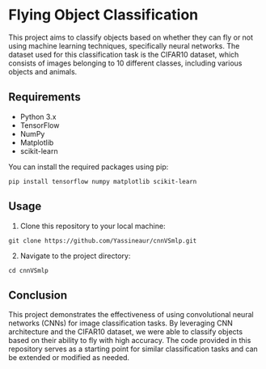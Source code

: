 <!DOCTYPE html>
<html lang="en">
<head>
  <meta charset="UTF-8">
  <meta name="viewport" content="width=device-width, initial-scale=1.0">

</head>
<body>
  <h1>Flying Object Classification</h1>

  <p>This project aims to classify objects based on whether they can fly or not using machine learning techniques, specifically neural networks. The dataset used for this classification task is the CIFAR10 dataset, which consists of images belonging to 10 different classes, including various objects and animals.</p>

  <h2>Requirements</h2>
  <ul>
    <li>Python 3.x</li>
    <li>TensorFlow</li>
    <li>NumPy</li>
    <li>Matplotlib</li>
    <li>scikit-learn</li>
  </ul>

  <p>You can install the required packages using pip:</p>

  <pre><code>pip install tensorflow numpy matplotlib scikit-learn</code></pre>

  <h2>Usage</h2>
  <ol>
    <li>Clone this repository to your local machine:</li>
  </ol>

  <pre><code>git clone https://github.com/Yassineaur/cnnVSmlp.git</code></pre>

  <ol start="2">
    <li>Navigate to the project directory:</li>
  </ol>

  <pre><code>cd cnnVSmlp</code></pre>

  <h2>Conclusion</h2>
  <p>This project demonstrates the effectiveness of using convolutional neural networks (CNNs) for image classification tasks. By leveraging CNN architecture and the CIFAR10 dataset, we were able to classify objects based on their ability to fly with high accuracy. The code provided in this repository serves as a starting point for similar classification tasks and can be extended or modified as needed.</p>
</body>
</html>
